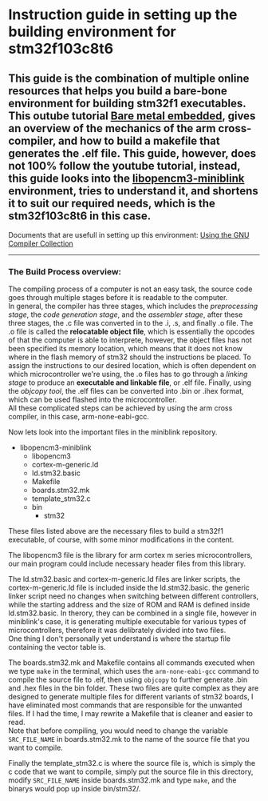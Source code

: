 # Instruction guide in setting up the building environment for stm32f103c8t6

## This guide is the combination of multiple online resources that helps you build a bare-bone environment for building stm32f1 executables. This outube tutorial [Bare metal embedded](https://www.youtube.com/watch?v=qWqlkCLmZoE&list=PLERTijJOmYrDiiWd10iRHY0VRHdJwUH4g), gives an overview of the mechanics of the arm cross-compiler, and how to build a makefile that generates the .elf file. This guide, however, does not 100% follow the youtube tutorial, instead, this guide looks into the [libopencm3-miniblink](https://github.com/libopencm3/libopencm3-miniblink) environment, tries to understand it, and shortens it to suit our required needs, which is the stm32f103c8t6 in this case.

Documents that are usefull in setting up this environment: [Using the GNU Compiler Collection](https://gcc.gnu.org/onlinedocs/gcc/)

---


### The Build Process overview:  
The compiling process of a computer is not an easy task, the source code goes through multiple stages before it is readable to the computer.  
In general, the compiler has three stages, which includes the *preprocessing stage*, the *code generation stage*, and the *assembler stage*, after these three stages, the .c file was converted in to the .i, .s, and finally .o file. The .o file is called the **relocatable object file**, which is essentially the opcodes of that the computer is able to interprete, however, the object files has not been specified its memory location, which means that it does not know where in the flash memory of stm32 should the instructions be placed. To assign the instructions to our desired location, which is often dependent on which microcontroller we're using, the .o files has to go through a *linking stage* to produce an **executable and linkable file**, or .elf file. Finally, using the *objcopy tool*, the .elf files can be converted into .bin or .ihex format, which can be used flashed into the microcontroller.  
All these complicated steps can be achieved by using the arm cross compiler, in this case, arm-none-eabi-gcc.

Now lets look into the important files in the miniblink repository.  

  * libopencm3-miniblink
    * libopencm3
    * cortex-m-generic.ld
    * ld.stm32.basic
    * Makefile
    * boards.stm32.mk
    * template_stm32.c
    * bin
      * stm32

These files listed above are the necessary files to build a stm32f1 executable, of course, with some minor modifications in the content.  

The libopencm3 file is the library for arm cortex m series microcontrollers, our main program could include necessary header files from this library.  

The ld.stm32.basic and cortex-m-generic.ld files are linker scripts, the cortex-m-generic.ld file is included inside the ld.stm32.basic. the generic linker script need no changes when switching between different controllers, while the starting address and the size of ROM and RAM is defined inside ld.stm32.basic. In therory, they can be combined in a single file, however in miniblink's case, it is generating multiple executable for various types of microcontrollers, therefore it was delibrately divided into two files.  
One thing I don't personally yet understand is where the startup file containing the vector table is.  

The boards.stm32.mk and Makefile contains all commands executed when we type `make` in the terminal, which uses the `arm-none-eabi-gcc` command to compile the source file to .elf, then using `objcopy` to further generate .bin and .hex files in the bin folder. These two files are quite complex as they are designed to generate multiple files for different variants of stm32 boards, I have eliminated most commands that are responsible for the unwanted files. If I had the time, I may rewrite a Makefile that is cleaner and easier to read.  
Note that before compiling, you would need to change the variable `SRC_FILE_NAME` in boards.stm32.mk to the name of the source file that you want to compile.  

Finally the template_stm32.c is where the source file is, which is simply the c code that we want to compile, simply put the source file in this directory, modify `SRC_FILE_NAME` inside boards.stm32.mk and type `make`, and the binarys would pop up inside bin/stm32/.  
